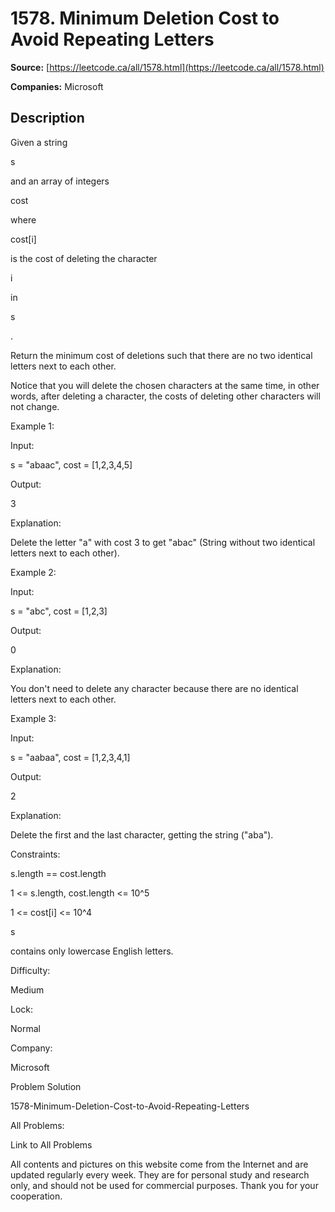 # 1578. Minimum Deletion Cost to Avoid Repeating Letters

**Source:** [https://leetcode.ca/all/1578.html](https://leetcode.ca/all/1578.html)

**Companies:** Microsoft

## Description

Given a string

s

and an array of integers

cost

where

cost[i]

is the cost of deleting the character

i

in

s

.

Return the minimum cost of deletions such that there are no two identical
                letters next to each other.

Notice that you will delete the chosen characters at the same time, in other words,
                after deleting a character, the costs of deleting other characters will not
                change.

Example 1:

Input:

s = "abaac", cost = [1,2,3,4,5]

Output:

3

Explanation:

Delete the letter "a" with cost 3 to get "abac" (String without two identical letters next to each other).

Example 2:

Input:

s = "abc", cost = [1,2,3]

Output:

0

Explanation:

You don't need to delete any character because there are no identical letters next to each other.

Example 3:

Input:

s = "aabaa", cost = [1,2,3,4,1]

Output:

2

Explanation:

Delete the first and the last character, getting the string ("aba").

Constraints:

s.length == cost.length

1 <= s.length, cost.length <= 10^5

1 <= cost[i] <= 10^4

s

contains only lowercase English letters.

Difficulty:

Medium

Lock:

Normal

Company:

Microsoft

Problem Solution

1578-Minimum-Deletion-Cost-to-Avoid-Repeating-Letters

All Problems:

Link to All Problems

All contents and pictures on this website come from the Internet and are updated regularly every week. They are for personal study and research only, and should not be used for commercial purposes. Thank you for your cooperation.

